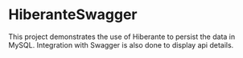 # HiberanteSwagger

This project demonstrates the use of Hiberante to persist the data in MySQL.
Integration with Swagger is also done to display api details.
